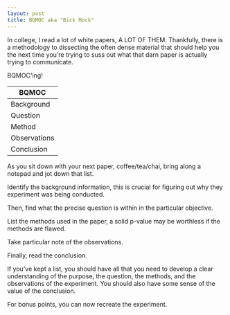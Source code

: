 ```yaml
---
layout: post
title: BQMOC aka "Bick Mock"
---
```


In college, I read a lot of white papers, A LOT OF THEM. Thankfully, there is a methodology to dissecting the often dense material
that should help you the next time you're trying to suss out what that darn paper is actually trying to communicate.

BQMOC'ing!
   
|BQMOC|
|-----------|
|Background|
|Question|
|Method|
|Observations|
|Conclusion|

As you sit down with your next paper, coffee/tea/chai, bring along a notepad and jot down that list.

Identify the background information, this is crucial for figuring out why they experiment was being conducted.   

Then, find what the precise question is within in the particular objective.   

List the methods used in the paper, a solid p-value may be worthless if the methods are flawed.    

Take particular note of the observations.   

Finally, read the conclusion.  

If you've kept a list, you should have all that you need to develop a clear understanding of the purpose, 
the question, the methods, and the observations of the experiment. You should also have some sense of the value of the conclusion. 

For bonus points, you can now recreate the experiment.
